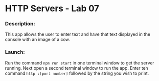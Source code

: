 # HTTP Servers - Lab 07

### Description:

This app allows the user to enter text and have that text displayed in the console with an image of a cow.

### Launch:

Run the command `npm run start` in one terminal window to get the server running. Next open a second terminal window to run the app. Enter teh command `http :[port number]` followed by the string you wish to print.  
